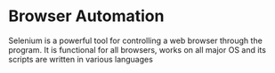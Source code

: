 # Browser Automation
 Selenium is a powerful tool for controlling a web browser through the program. It is functional for all browsers, works on all major OS and its scripts are written in various languages
